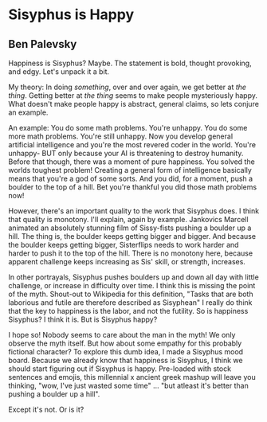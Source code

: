 Sisyphus is Happy
==============

Ben Palevsky
--------------

Happiness is Sisyphus? Maybe. The statement is bold, thought provoking, and edgy. Let's unpack it a bit.

My theory: In doing *something*, over and over again, we get better at *the thing*. Getting better at *the thing* seems to make people mysteriously happy. What doesn't make people happy is abstract, general claims, so lets conjure an example.

An example: You do some math problems. You're unhappy. You do some more math problems. You're still unhappy. Now you develop general artificial intelligence and you're the most revered coder in the world. You're unhappy- BUT only because your AI is threatening to destroy humanity. Before that though, there was a moment of pure happiness. You solved the worlds toughest problem! Creating a general form of intelligence basically means that you're a god of some sorts. And you did, for a moment, push a boulder to the top of a hill. Bet you're thankful you did those math problems now!

However, there's an important quality to the work that Sisyphus does. I think that quality is monotony. I'll explain, again by example. Jankovics Marcell animated an absolutely stunning film of Sissy-fists pushing a boulder up a hill. The thing is, the boulder keeps getting bigger and bigger. And because the boulder keeps getting bigger, Sisterflips needs to work harder and harder to push it to the top of the hill. There is no monotony here, because apparent challenge keeps increasing as Sis' skill, or strength, increases.

In other portrayals, Sisyphus pushes boulders up and down all day with little challenge, or increase in difficulty over time. I think this is missing the point of the myth. Shout-out to Wikipedia for this definition, "Tasks that are both laborious and futile are therefore described as Sisyphean" I really do think that the key to happiness is the labor, and not the futility. So is happiness Sisyphus? I think it is. But is Sisyphus happy?

I hope so! Nobody seems to care about the man in the myth! We only observe the myth itself. But how about some empathy for this probably fictional character? To explore this dumb idea, I made a Sisyphus mood board. Because we already know that happiness is Sisyphus, I think we should start figuring out if Sisyphus is happy. Pre-loaded with stock sentences and emojis, this millennial x ancient greek mashup will leave you thinking, "wow, I've just wasted some time" ... "but atleast it's better than pushing a boulder up a hill".

Except it's not. Or is it?
